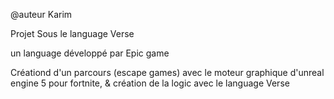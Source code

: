 @auteur Karim

Projet Sous le language Verse

un language développé par Epic game

Créationd d'un parcours (escape games)  avec le moteur graphique d'unreal engine 5 pour fortnite, & création de la logic avec le language Verse
